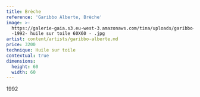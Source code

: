 ```yaml
---
title: Brèche
reference: 'Garibbo Alberte, Brèche'
image: >-
  https://galerie-gaia.s3.eu-west-3.amazonaws.com/tina/uploads/garibbo-alberte/galerie-gaia-garibbo-alberte-BRECHE
  -1992- huile sur toile 60X60 - .jpg
artist: content/artists/garibbo-alberte.md
price: 3200
technique: Huile sur toile
contextual: true
dimensions:
  height: 60
  width: 60
---
```


1992
